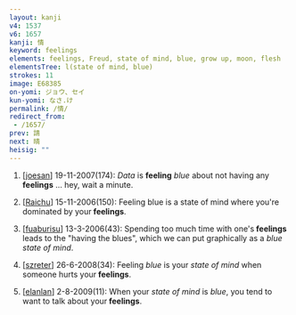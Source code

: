 ```yaml
---
layout: kanji
v4: 1537
v6: 1657
kanji: 情
keyword: feelings
elements: feelings, Freud, state of mind, blue, grow up, moon, flesh
elementsTree: l(state of mind, blue)
strokes: 11
image: E68385
on-yomi: ジョウ、セイ
kun-yomi: なさ.け
permalink: /情/
redirect_from:
 - /1657/
prev: 請
next: 晴
heisig: ""
---
```


1) [<a href="http://kanji.koohii.com/profile/joesan">joesan</a>] 19-11-2007(174): <em>Data</em> is <strong>feeling</strong> <em>blue</em> about not having any <strong>feelings</strong> ... hey, wait a minute.

2) [<a href="http://kanji.koohii.com/profile/Raichu">Raichu</a>] 15-11-2006(150): Feeling blue is a state of mind where you&#039;re dominated by your<strong> feelings</strong>.

3) [<a href="http://kanji.koohii.com/profile/fuaburisu">fuaburisu</a>] 13-3-2006(43): Spending too much time with one&#039;s<strong> feelings</strong> leads to the &quot;having the blues&quot;, which we can put graphically as a <em>blue</em> <em>state of mind</em>.

4) [<a href="http://kanji.koohii.com/profile/szreter">szreter</a>] 26-6-2008(34): Feeling <em>blue</em> is your <em>state of mind</em> when someone hurts your<strong> feelings</strong>.

5) [<a href="http://kanji.koohii.com/profile/elanlan">elanlan</a>] 2-8-2009(11): When your <em>state of mind</em> is <em>blue</em>, you tend to want to talk about your<strong> feelings</strong>.


